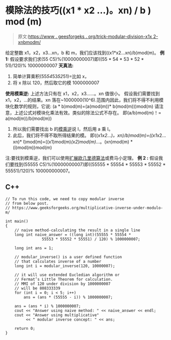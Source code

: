 # 模除法的技巧((x1 * x2 …)。xn) / b ) mod (m)

> 原文:[https://www . geesforgeks . org/trick-modular-division-x1x 2-xnbmodm/](https://www.geeksforgeeks.org/trick-modular-division-x1x2-xnbmodm/)

给定整数 x1，x2，x3…xn，b 和 m，我们应该找到((x1*x2…xn)/b)mod(m)。
**例 1:** 假设要求我们求(55 C5)%(10000000007)即((55 * 54 * 53 * 52 * 51)/120)% 10000000007
**天真法:**

1.  简单计算乘积(55*54*53*52*51)=比如 x，
2.  将 x 除以 120，然后取它的模 1000000007

**使用模乘逆:**
上述方法只有在 x1，x2，x3……。xn 值很小。
假设我们需要找到 x1，x2，…的结果。xn 落在~1000000(10^6).范围内因此，我们将不得不利用模块化数学的规则，它说:
(a * b)mod(m)=(a(mod(m))* b(mod(m)))mod(m)
请注意，上述公式对模块化乘法有效。类似的除法公式不存在。
即(a/b)mod(m)！= a(mod(m))/b(mod(m))

1.  所以我们需要找出 b 的[模乘逆](https://www.geeksforgeeks.org/multiplicative-inverse-under-modulo-m/)说 I，然后用 a 乘 I。
2.  此后，我们将不得不取所得结果的模。
    即((x1*x2…)。xn)/b)mod(m)=((x1*x2…xn)* I)mod(m)=((x1)mod(m)*(x2)mod(m)*…。(xn)mod(m) * (i)mod(m))mod(m)

注:要找到模乘逆，我们可以使用[扩展欧几里德算法](https://www.geeksforgeeks.org/euclidean-algorithms-basic-and-extended/)或费马小定理。
**例 2 :** 假设我们要找到(55555 C5)%(10000000007)即((55555 * 55554 * 55553 * 55552 * 55551)/120)% 100000000007。

## C++

```
// To run this code, we need to copy modular inverse
// from below post.
// https://www.geeksforgeeks.org/multiplicative-inverse-under-modulo-m/

int main()
{
    // naive method-calculating the result in a single line
    long int naive_answer = ((long int)(55555 * 55554 *
                55553 * 55552 * 55551) / 120) % 1000000007;

    long int ans = 1;

    // modular_inverse() is a user defined function
    // that calculates inverse of a number
    long int i = modular_inverse(120, 10000007);

    // it will use extended Eucledian algorithm or
    // Fermat’s Little Theorem for calculation.
    // MMI of 120 under division by 1000000007
    // will be 808333339
    for (int i = 0; i < 5; i++)
        ans = (ans * (55555 - i)) % 1000000007;

    ans = (ans * i) % 1000000007;
    cout << "Answer using naive method: " << naive_answer << endl;
    cout << "Answer using multiplicative"
         << " modular inverse concept: " << ans;

    return 0;
}
```